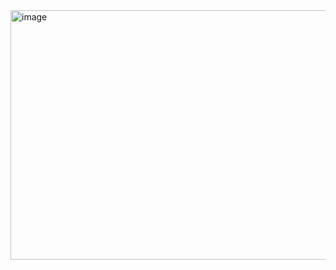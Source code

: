 <img width="600" height="399" alt="image" src="https://github.com/user-attachments/assets/5608725b-f779-4cea-a922-eb792c4a7dc2" />
